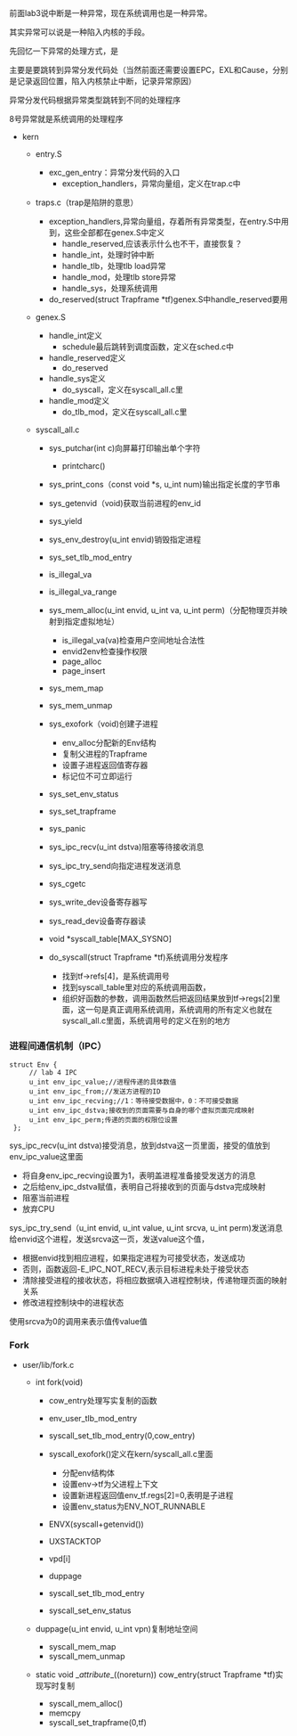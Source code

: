 前面lab3说中断是一种异常，现在系统调用也是一种异常。

其实异常可以说是一种陷入内核的手段。

先回忆一下异常的处理方式，是

主要是要跳转到异常分发代码处（当然前面还需要设置EPC，EXL和Cause，分别是记录返回位置，陷入内核禁止中断，记录异常原因）

异常分发代码根据异常类型跳转到不同的处理程序

8号异常就是系统调用的处理程序

- kern

  - entry.S

    - exc_gen_entry：异常分发代码的入口
      - exception_handlers，异常向量组，定义在trap.c中

  - traps.c（trap是陷阱的意思）

    - exception_handlers,异常向量组，存着所有异常类型，在entry.S中用到，这些全部都在genex.S中定义
      - handle_reserved,应该表示什么也不干，直接恢复？
      - handle_int，处理时钟中断
      - handle_tlb，处理tlb load异常
      - handle_mod，处理tlb store异常
      - handle_sys，处理系统调用
    - do_reserved(struct Trapframe *tf)genex.S中handle_reserved要用

  - genex.S

    - handle_int定义
      - schedule最后跳转到调度函数，定义在sched.c中
    - handle_reserved定义
      - do_reserved
    - handle_sys定义
      - do_syscall，定义在syscall_all.c里
    - handle_mod定义
      - do_tlb_mod，定义在syscall_all.c里

  - syscall_all.c

    - sys_putchar(int c)向屏幕打印输出单个字符

      - printcharc()

    - sys_print_cons（const void *s, u_int num)输出指定长度的字节串

    - sys_getenvid（void)获取当前进程的env_id

    - sys_yield

    - sys_env_destroy(u_int envid)销毁指定进程

    - sys_set_tlb_mod_entry

    - is_illegal_va

    - is_illegal_va_range

    - sys_mem_alloc(u_int envid, u_int va, u_int perm)（分配物理页并映射到指定虚拟地址）

      - is_illegal_va(va)检查用户空间地址合法性
      - envid2env检查操作权限
      - page_alloc
      - page_insert

    - sys_mem_map

    - sys_mem_unmap

    - sys_exofork（void)创建子进程

      - env_alloc分配新的Env结构
      - 复制父进程的Trapframe
      - 设置子进程返回值寄存器
      - 标记位不可立即运行

    - sys_set_env_status

    - sys_set_trapframe

    - sys_panic

    - sys_ipc_recv(u_int dstva)阻塞等待接收消息

    - sys_ipc_try_send向指定进程发送消息

    - sys_cgetc

    - sys_write_dev设备寄存器写

    - sys_read_dev设备寄存器读

    - void *syscall_table[MAX_SYSNO]

    - do_syscall(struct Trapframe *tf)系统调用分发程序

      - 找到tf->refs[4]，是系统调用号
      - 找到syscall_table里对应的系统调用函数，
      - 组织好函数的参数，调用函数然后把返回结果放到tf->regs[2]里面，这一句是真正调用系统调用，系统调用的所有定义也就在syscall_all.c里面，系统调用号的定义在别的地方
      
      

### 进程间通信机制（IPC）

```
struct Env {
	 // lab 4 IPC
     u_int env_ipc_value;//进程传递的具体数值
     u_int env_ipc_from;//发送方进程的ID
     u_int env_ipc_recving;//1：等待接受数据中，0：不可接受数据
     u_int env_ipc_dstva;接收到的页面需要与自身的哪个虚拟页面完成映射
     u_int env_ipc_perm;传递的页面的权限位设置
 };
```

sys_ipc_recv(u_int dstva)接受消息，放到dstva这一页里面，接受的值放到env_ipc_value这里面

- 将自身env_ipc_recving设置为1，表明盖进程准备接受发送方的消息
- 之后给env_ipc_dstva赋值，表明自己将接收到的页面与dstva完成映射
- 阻塞当前进程
- 放弃CPU

sys_ipc_try_send（u_int envid, u_int value, u_int srcva, u_int perm)发送消息给envid这个进程，发送srcva这一页，发送value这个值，

- 根据envid找到相应进程，如果指定进程为可接受状态，发送成功
- 否则，函数返回-E_IPC_NOT_RECV,表示目标进程未处于接受状态
- 清除接受进程的接收状态，将相应数据填入进程控制块，传递物理页面的映射关系
- 修改进程控制块中的进程状态

使用srcva为0的调用来表示值传value值

### Fork

- user/lib/fork.c

  - int fork(void)

    - cow_entry处理写实复制的函数
    - env_user_tlb_mod_entry
    - syscall_set_tlb_mod_entry(0,cow_entry)
    - syscall_exofork()定义在kern/syscall_all.c里面
      - 分配env结构体
      - 设置env->tf为父进程上下文
      - 设置新进程返回值env_tf.regs[2]=0,表明是子进程
      - 设置env_status为ENV_NOT_RUNNABLE
    - ENVX(syscall+getenvid())
    - UXSTACKTOP
    - vpd[i]
    - duppage

    - syscall_set_tlb_mod_entry

    - syscall_set_env_status

  - duppage(u_int envid, u_int vpn)复制地址空间

    - syscall_mem_map
    - syscall_mem_unmap

  - static void \__attribute__((noreturn)) cow_entry(struct Trapframe *tf)实现写时复制

    - syscall_mem_alloc()
    - memcpy
    - syscall_set_trapframe(0,tf)

